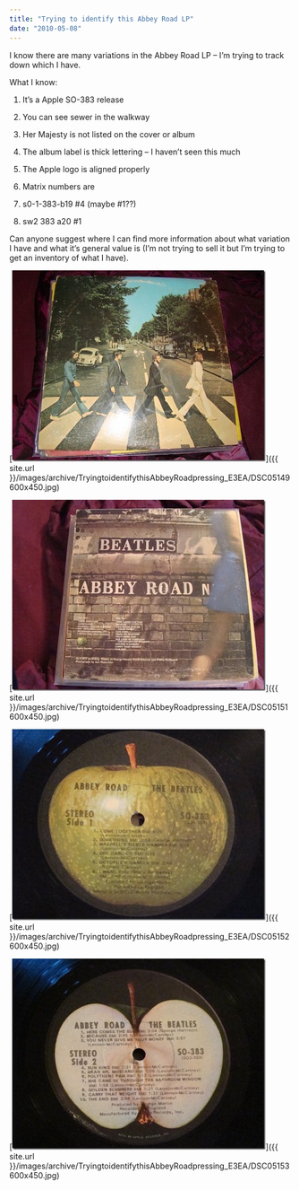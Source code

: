 ```yaml
---
title: "Trying to identify this Abbey Road LP"
date: "2010-05-08"
---
```


I know there are many variations in the Abbey Road LP – I’m trying to track down which I have.

What I know:

1. It’s a Apple SO-383 release
2. You can see sewer in the walkway
3. Her Majesty is not listed on the cover or album
4. The album label is thick lettering – I haven’t seen this much
5. The Apple logo is aligned properly
6. Matrix numbers are

1. s0-1-383-b19 #4 (maybe #1??)
2. sw2 383 a20 #1

Can anyone suggest where I can find more information about what variation I have and what it’s general value is (I’m not trying to sell it but I’m trying to get an inventory of what I have).

[![DSC05149 (600x450)](/images/archive/DSC05149600x450_thumb.jpg "DSC05149 (600x450)")]({{ site.url }}/images/archive/TryingtoidentifythisAbbeyRoadpressing_E3EA/DSC05149600x450.jpg)

[![DSC05151 (600x450)](/images/archive/DSC05151600x450_thumb.jpg "DSC05151 (600x450)")]({{ site.url }}/images/archive/TryingtoidentifythisAbbeyRoadpressing_E3EA/DSC05151600x450.jpg)

[![DSC05152 (600x450)](/images/archive/DSC05152600x450_thumb.jpg "DSC05152 (600x450)")]({{ site.url }}/images/archive/TryingtoidentifythisAbbeyRoadpressing_E3EA/DSC05152600x450.jpg)

[![DSC05153 (600x450)](/images/archive/DSC05153600x450_thumb.jpg "DSC05153 (600x450)")]({{ site.url }}/images/archive/TryingtoidentifythisAbbeyRoadpressing_E3EA/DSC05153600x450.jpg)
